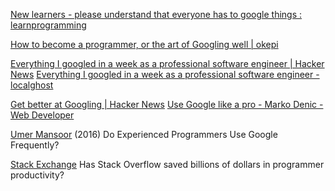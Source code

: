 
[New learners - please understand that everyone has to google things : learnprogramming](https://old.reddit.com/r/learnprogramming/comments/11i189l/new_learners_please_understand_that_everyone_has)

[How to become a programmer, or the art of Googling well | okepi](https://okepi.wordpress.com/2014/08/21/how-to-become-a-programmer-or-the-art-of-googling-well)

[Everything I googled in a week as a professional software engineer | Hacker News](https://news.ycombinator.com/item?id=20897278)
[Everything I googled in a week as a professional software engineer - localghost](https://localghost.dev/blog/everything-i-googled-in-a-week-as-a-professional-software-engineer/)

[Get better at Googling | Hacker News](https://news.ycombinator.com/item?id=26911629)
[Use Google like a pro - Marko Denic - Web Developer](https://markodenic.com/use-google-like-a-pro/)

[Umer Mansoor](https://codeahoy.com/2016/04/30/do-experienced-programmers-use-google-frequently/)
(2016) Do Experienced Programmers Use Google Frequently?

[Stack Exchange](https://skeptics.stackexchange.com/questions/18539/has-stack-overflow-saved-billions-of-dollars-in-programmer-productivity)
Has Stack Overflow saved billions of dollars in programmer productivity?
